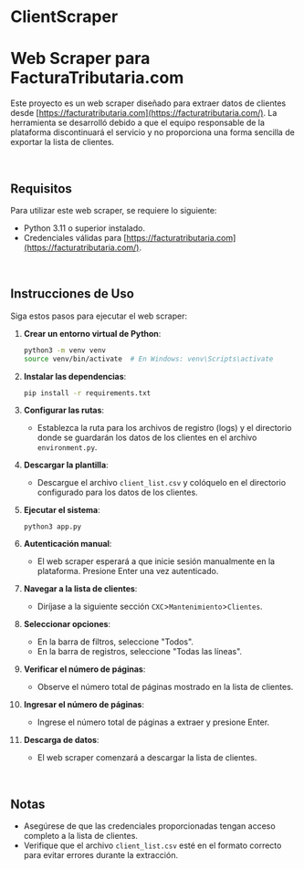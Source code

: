 # ClientScraper

# Web Scraper para FacturaTributaria.com

Este proyecto es un web scraper diseñado para extraer datos de clientes desde [https://facturatributaria.com](https://facturatributaria.com/). La herramienta se desarrolló debido a que el equipo responsable de la plataforma discontinuará el servicio y no proporciona una forma sencilla de exportar la lista de clientes.

<br>

## Requisitos

Para utilizar este web scraper, se requiere lo siguiente:

- Python 3.11 o superior instalado.
- Credenciales válidas para [https://facturatributaria.com](https://facturatributaria.com/).

<br>

## Instrucciones de Uso

Siga estos pasos para ejecutar el web scraper:

1. **Crear un entorno virtual de Python**:
   ```bash
   python3 -m venv venv
   source venv/bin/activate  # En Windows: venv\Scripts\activate
   ```

2. **Instalar las dependencias**:
   ```bash
   pip install -r requirements.txt
   ```

3. **Configurar las rutas**:
   - Establezca la ruta para los archivos de registro (logs) y el directorio donde se guardarán los datos de los clientes en el archivo `environment.py`.

4. **Descargar la plantilla**:
   - Descargue el archivo `client_list.csv` y colóquelo en el directorio configurado para los datos de los clientes.

5. **Ejecutar el sistema**:
   ```
   python3 app.py
   ```

6. **Autenticación manual**:
   - El web scraper esperará a que inicie sesión manualmente en la plataforma. Presione Enter una vez autenticado.

7. **Navegar a la lista de clientes**:
   - Diríjase a la siguiente sección `CXC`>`Mantenimiento`>`Clientes`.

8. **Seleccionar opciones**:
   - En la barra de filtros, seleccione "Todos".
   - En la barra de registros, seleccione "Todas las líneas".

9. **Verificar el número de páginas**:
   - Observe el número total de páginas mostrado en la lista de clientes.

10. **Ingresar el número de páginas**:
    - Ingrese el número total de páginas a extraer y presione Enter.

11. **Descarga de datos**:
    - El web scraper comenzará a descargar la lista de clientes.

<br>

## Notas

- Asegúrese de que las credenciales proporcionadas tengan acceso completo a la lista de clientes.
- Verifique que el archivo `client_list.csv` esté en el formato correcto para evitar errores durante la extracción.